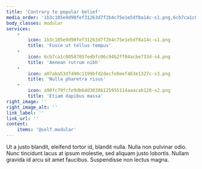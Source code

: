 ```yaml
---
title: 'Contrary to popular belief'
media_order: '1b3c105e9d90fef31263d7f2b4c75e1e5df8a14c-s1.png,6cb7ca1c80587057edbfc06c94b2ff04acbe733d-s4.png,a07aba53df490c1199bfd2decfe8eef463e1327c-s3.png,a90fc79fcfe9db6dd38386125955114aaacab128-s2.png'
body_classes: modular
services:
    -
        icon: 1b3c105e9d90fef31263d7f2b4c75e1e5df8a14c-s1.png
        title: 'Fusce ut tellus tempus'
    -
        icon: 6cb7ca1c80587057edbfc06c94b2ff04acbe733d-s4.png
        title: 'Aenean rutrum nibh'
    -
        icon: a07aba53df490c1199bfd2decfe8eef463e1327c-s3.png
        title: 'Nulla pharetra risus'
    -
        icon: a90fc79fcfe9db6dd38386125955114aaacab128-s2.png
        title: 'Etiam dapibus massa'
right_image: ''
right_image_alt: ''
link_label: ''
link_url: ''
content:
    items: '@self.modular'
---
```


Ut a justo blandit, eleifend tortor id, blandit nulla. Nulla non pulvinar odio. Nunc tincidunt lacus at ipsum molestie, sed aliquam justo lobortis. Nullam gravida id arcu sit amet faucibus. Suspendisse non lectus magna. 


